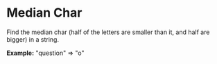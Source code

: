 # Median Char

Find the median char (half of the letters are smaller than it, and half are bigger) in a string.  


**Example:**
"question" => "o"


